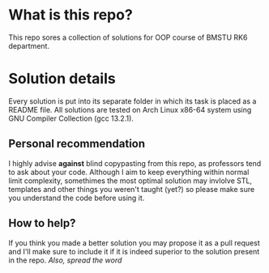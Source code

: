 # What is this repo?
This repo sores a collection of solutions for OOP course of BMSTU RK6 department.

# Solution details
Every solution is put into its separate folder in which its task is placed as a README file.
All solutions are tested on Arch Linux x86-64 system using GNU Compiler Collection (gcc 13.2.1).

## Personal recommendation
I highly advise **against** blind copypasting from this repo, as professors tend to ask about your code.
Although I aim to keep everything within normal limit complexity, somethimes the most optimal solution may invlolve
STL, templates and other things you weren't taught (yet?) so please make sure you understand the code before using it.

## How to help?
If you think you made a better solution you may propose it as a pull request and I'll make sure to include it
if it is indeed superior to the solution present in the repo. *Also, spread the word*
